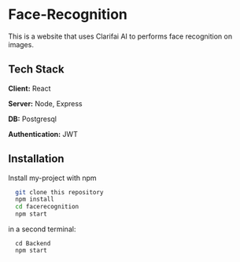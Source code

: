 # Face-Recognition

This is a website that uses Clarifai AI to performs face recognition on images.

## Tech Stack

**Client:** React 

**Server:** Node, Express

**DB:** Postgresql

**Authentication:** JWT

## Installation

Install my-project with npm

```bash
  git clone this repository
  npm install
  cd facerecognition
  npm start
```

  in a second terminal: 
``` 
  cd Backend
  npm start
```
